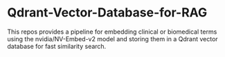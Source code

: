# Qdrant-Vector-Database-for-RAG

This repos provides a pipeline for embedding clinical or biomedical terms using the nvidia/NV-Embed-v2 model and storing them in a Qdrant vector database for fast similarity search.
